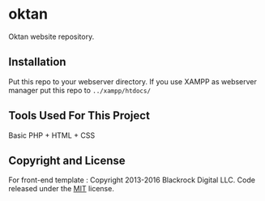 # oktan
Oktan website repository.

## Installation
Put this repo to your webserver directory. If you use XAMPP as webserver manager put this repo to `../xampp/htdocs/`

## Tools Used For This Project
Basic PHP + HTML + CSS

## Copyright and License
For front-end template :
Copyright 2013-2016 Blackrock Digital LLC. Code released under the [MIT](https://github.com/BlackrockDigital/startbootstrap-creative/blob/gh-pages/LICENSE) license.
